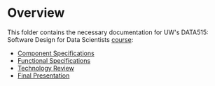 # Overview
This folder contains the necessary documentation for UW's DATA515: Software Design for Data Scientists [course](https://uwdata515.github.io/):
* [Component Specifications](./Component_Specification.md)
* [Functional Specifications](./Functional_Specification.md)
* [Technology Review](./Technology_Review.pdf)
* [Final Presentation](./Final_Presentation.pdf)
